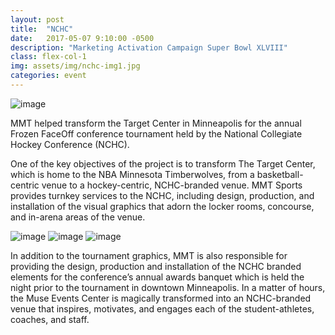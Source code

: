 ```yaml
---
layout: post
title:  "NCHC"
date:   2017-05-07 9:10:00 -0500
description: "Marketing Activation Campaign Super Bowl XLVIII"
class: flex-col-1
img: assets/img/nchc-img1.jpg
categories: event
---
```

![image](../../assets/img/nchc-hero.jpg "NCHC Hero")

<span>M</span>MT helped transform the Target Center in Minneapolis for the annual Frozen FaceOff conference tournament held by the National Collegiate Hockey Conference (NCHC).

One of the key objectives of the project is to transform The Target Center, which is home to the NBA Minnesota Timberwolves, from a basketball-centric venue to a hockey-centric, NCHC-branded venue. MMT Sports provides turnkey services to the NCHC, including design, production, and installation of the visual graphics that adorn the locker rooms, concourse, and in-arena areas of the venue.

![image](../../assets/img/nchc-img2.jpg "NCHC")
![image](../../assets/img/nchc-img3.jpg "NCHC")
![image](../../assets/img/nchc-img4.jpg "NCHC")

In addition to the tournament graphics, MMT is also responsible for providing the design, production and installation of the NCHC branded elements for the conference’s annual awards banquet which is held the night prior to the tournament in downtown Minneapolis. In a matter of hours, the Muse Events Center is magically transformed into an NCHC-branded venue that inspires, motivates, and engages each of the student-athletes, coaches, and staff.
